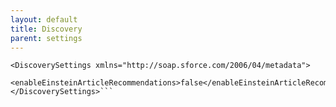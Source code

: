 ```yaml
---
layout: default
title: Discovery
parent: settings
---
```


```<?xml version="1.0" encoding="UTF-8"?>
<DiscoverySettings xmlns="http://soap.sforce.com/2006/04/metadata">
    <enableEinsteinArticleRecommendations>false</enableEinsteinArticleRecommendations>
</DiscoverySettings>```
